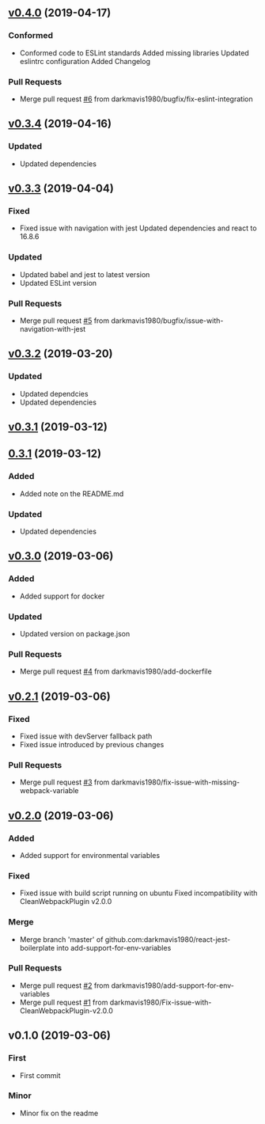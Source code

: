 
<a name="v0.4.0"></a>
## [v0.4.0](https://github.com/darkmavis1980/react-jest-boilerplate/compare/v0.3.4...v0.4.0) (2019-04-17)

### Conformed

* Conformed code to ESLint standards Added missing libraries Updated eslintrc configuration Added Changelog

### Pull Requests

* Merge pull request [#6](https://github.com/darkmavis1980/react-jest-boilerplate/issues/6) from darkmavis1980/bugfix/fix-eslint-integration


<a name="v0.3.4"></a>
## [v0.3.4](https://github.com/darkmavis1980/react-jest-boilerplate/compare/v0.3.3...v0.3.4) (2019-04-16)

### Updated

* Updated dependencies


<a name="v0.3.3"></a>
## [v0.3.3](https://github.com/darkmavis1980/react-jest-boilerplate/compare/v0.3.2...v0.3.3) (2019-04-04)

### Fixed

* Fixed issue with navigation with jest Updated dependencies and react to 16.8.6

### Updated

* Updated babel and jest to latest version
* Updated ESLint version

### Pull Requests

* Merge pull request [#5](https://github.com/darkmavis1980/react-jest-boilerplate/issues/5) from darkmavis1980/bugfix/issue-with-navigation-with-jest


<a name="v0.3.2"></a>
## [v0.3.2](https://github.com/darkmavis1980/react-jest-boilerplate/compare/v0.3.1...v0.3.2) (2019-03-20)

### Updated

* Updated dependcies
* Updated dependencies


<a name="v0.3.1"></a>
## [v0.3.1](https://github.com/darkmavis1980/react-jest-boilerplate/compare/0.3.1...v0.3.1) (2019-03-12)


<a name="0.3.1"></a>
## [0.3.1](https://github.com/darkmavis1980/react-jest-boilerplate/compare/v0.3.0...0.3.1) (2019-03-12)

### Added

* Added note on the README.md

### Updated

* Updated dependencies


<a name="v0.3.0"></a>
## [v0.3.0](https://github.com/darkmavis1980/react-jest-boilerplate/compare/v0.2.1...v0.3.0) (2019-03-06)

### Added

* Added support for docker

### Updated

* Updated version on package.json

### Pull Requests

* Merge pull request [#4](https://github.com/darkmavis1980/react-jest-boilerplate/issues/4) from darkmavis1980/add-dockerfile


<a name="v0.2.1"></a>
## [v0.2.1](https://github.com/darkmavis1980/react-jest-boilerplate/compare/v0.2.0...v0.2.1) (2019-03-06)

### Fixed

* Fixed issue with devServer fallback path
* Fixed issue introduced by previous changes

### Pull Requests

* Merge pull request [#3](https://github.com/darkmavis1980/react-jest-boilerplate/issues/3) from darkmavis1980/fix-issue-with-missing-webpack-variable


<a name="v0.2.0"></a>
## [v0.2.0](https://github.com/darkmavis1980/react-jest-boilerplate/compare/v0.1.0...v0.2.0) (2019-03-06)

### Added

* Added support for environmental variables

### Fixed

* Fixed issue with build script running on ubuntu Fixed incompatibility with CleanWebpackPlugin v2.0.0

### Merge

* Merge branch 'master' of github.com:darkmavis1980/react-jest-boilerplate into add-support-for-env-variables

### Pull Requests

* Merge pull request [#2](https://github.com/darkmavis1980/react-jest-boilerplate/issues/2) from darkmavis1980/add-support-for-env-variables
* Merge pull request [#1](https://github.com/darkmavis1980/react-jest-boilerplate/issues/1) from darkmavis1980/Fix-issue-with-CleanWebpackPlugin-v2.0.0


<a name="v0.1.0"></a>
## v0.1.0 (2019-03-06)

### First

* First commit

### Minor

* Minor fix on the readme

